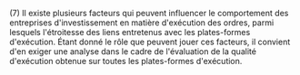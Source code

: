 (7) Il existe plusieurs facteurs qui peuvent influencer le comportement des entreprises d'investissement en matière d'exécution des ordres, parmi lesquels l'étroitesse des liens entretenus avec les plates-formes d'exécution. Étant donné le rôle que peuvent jouer ces facteurs, il convient d'en exiger une analyse dans le cadre de l'évaluation de la qualité d'exécution obtenue sur toutes les plates-formes d'exécution.